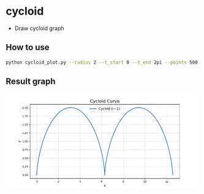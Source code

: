 # cycloid
- Draw cycloid graph

## How to use

```bash
python cycloid_plot.py --radius 2 --t_start 0 --t_end 2pi --points 500
```

## Result graph

<img src="cycloid.webp" />

